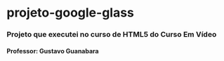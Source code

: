 # projeto-google-glass

### Projeto que executei no curso de HTML5 do Curso Em Vídeo

#### Professor: Gustavo Guanabara
